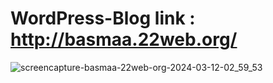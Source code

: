 # WordPress-Blog link : http://basmaa.22web.org/

![screencapture-basmaa-22web-org-2024-03-12-02_59_53](https://github.com/PEONY1237/WordPress-Blog/assets/126968465/5630afcd-564e-4ab5-a45a-af6e24580283)
